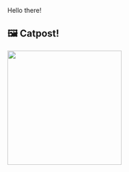 Hello there!



## 🖼️ Catpost!

<sub>
    <img src="https://cdn2.thecatapi.com/images/G3W7V89aL.jpg" height="256">
</sub>


